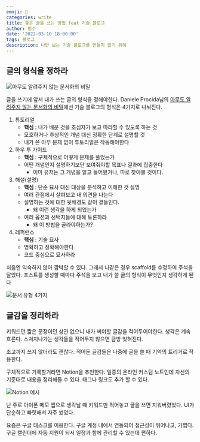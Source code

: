 ```yaml
---
emoji: 🏃
categories: write
title: 좋은 글을 쓰는 방법 feat 기술 블로그
author: 범수
date: '2022-03-10 18:00:00'
tags: 블로그
description: 나만 보는 기술 블로그를 만들지 않기 위해
---
```

<!-- 
튜토리얼, 하우 투 가이드, 설명 ,레퍼런스 
https://documentation.divio.com/tutorials/
-->

## 글의 형식을 정하라

![아무도 알려주지 않는 문서화의 비밀](https://documentation.divio.com/_images/overview.png)

글을 쓰기에 앞서 내가 쓰는 글의 형식을 정해야한다. Daniele Procida님의 [아무도 알려주지 않는 문서화의 비밀](https://documentation.divio.com/_images/overview.png)에선 기술 블로그의 형식은 4가지로 나눠진다.

1. 튜토리얼
   * __핵심__ : 내가 배운 것을 초심자가 보고 따라할 수 있도록 하는 것
   * 모호하거나 추상적인 개념 대신 정확한 단계로 설명할 것
   * 내가 쓴 아무 문제 없이 튜토리얼은 작동해야한다
2. 하우 투 가이드
   * __핵심__ : 구체적으로 어떻게 문제를 풀었는가
   * 어떤 개념인지 설명하기보단 보여줘야할 목표나 결과에 집중한다
     * 이미 유저는 그 개념을 알고 들어왔거나, 따로 찾아볼 것이다.
3. 해설(설명)
   * __핵심__ : 단순 묘사 대신 대상을 분석하고 이해한 것 설명
   * 여러 관점에서 살펴보고 내 의견을 나눈다
   * 설명하는 것에 대한 뒷배경도 같이 곁들인다.
     * 왜 이런 생각을 하게 되었는가
   * 여러 옵션과 선택지들에 대해 토론하라
     * 왜 이 방법을 골라야하는가?
4. 레퍼런스
   * __핵심__ : 기술 묘사
   * 명확하고 정확해야한다
   * 코드 중심으로 묘사하라

처음엔 익숙하지 않아 깜박할 수 있다. 그래서 나같은 경우 scaffold를 수정하여 주석을 달았다. 포스트를 생성할 때마다 주석을 보고 내가 쓸 글의 형식이 무엇인지 생각하게 된다

![문서 유형 4가지](/img/좋은글쓰는방법_1.jpg)

## 글감을 정리하라

키워드던 짧은 문장이던 상관 없으니 내가 써야할 글감을 적어두어야한다. 생각은 계속 흐른다.
스쳐지나가는 생각들을 적어두지 않으면 금방 잊혀진다.

초고까지 쓰지 않더라도 괜찮다. 적어둔 글감들은 나중에 글을 쓸 때 기억의 트리거로 작용한다.

구체적으로 기록할거라면 Notion을 추천한다. 일종의 온라인 커스텀 노트인데 자신의 기준대로 내용을 정리해둘 수 있다. 태그나 링크도 추가 할 수 있다. 

![Notion 예시 ](/img/좋은글쓰는방법_2.jpg)

난 주로 아이폰 메모 앱으로 생각날 때 키워드만 적어놓고 글을 쓰면 지워버렸었다. UI가 단순하고 빠릿해서 자주 썼었다.

요즘은 구글 태스크를 이용한다. 구글 계정 내에서 연동되어 접근성이 뛰어나고, 가볍다. 구글 캘린더에 자동 지원이 되서 일정과 함께 관리할 수 있는데 편하다.



